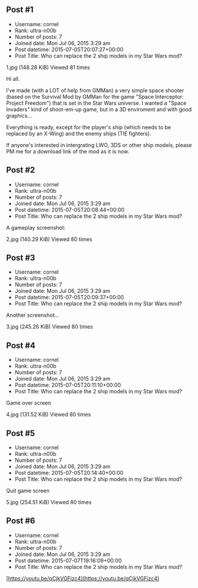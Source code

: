 ## Post #1
- Username: cornel
- Rank: ultra-n00b
- Number of posts: 7
- Joined date: Mon Jul 06, 2015 3:29 am
- Post datetime: 2015-07-05T20:07:27+00:00
- Post Title: Who can replace the 2 ship models in my Star Wars mod?

1.jpg (148.28 KiB) Viewed 81 times



Hi all. 

I've made (with a LOT of help from GMMan) a very simple space shooter (based on the Survival Mod by GMMan for the game "Space Interceptor: Project Freedom") that is set in the Star Wars universe. I wanted a "Space Invaders" kind of shoot-em-up game, but in a 3D enviroment and with good graphics...



Everything is ready, except for the player's ship (which needs to be replaced by an X-Wing) and the enemy ships (TIE fighters). 

If anyone's interested in intergrating LWO, 3DS or other ship models, please PM me for a download link of the mod as it is now.
## Post #2
- Username: cornel
- Rank: ultra-n00b
- Number of posts: 7
- Joined date: Mon Jul 06, 2015 3:29 am
- Post datetime: 2015-07-05T20:08:44+00:00
- Post Title: Who can replace the 2 ship models in my Star Wars mod?

A gameplay screenshot:



2.jpg (140.29 KiB) Viewed 80 times
## Post #3
- Username: cornel
- Rank: ultra-n00b
- Number of posts: 7
- Joined date: Mon Jul 06, 2015 3:29 am
- Post datetime: 2015-07-05T20:09:37+00:00
- Post Title: Who can replace the 2 ship models in my Star Wars mod?

Another screenshot...




3.jpg (245.26 KiB) Viewed 80 times
## Post #4
- Username: cornel
- Rank: ultra-n00b
- Number of posts: 7
- Joined date: Mon Jul 06, 2015 3:29 am
- Post datetime: 2015-07-05T20:11:10+00:00
- Post Title: Who can replace the 2 ship models in my Star Wars mod?

Game over screen




4.jpg (131.52 KiB) Viewed 80 times
## Post #5
- Username: cornel
- Rank: ultra-n00b
- Number of posts: 7
- Joined date: Mon Jul 06, 2015 3:29 am
- Post datetime: 2015-07-05T20:14:40+00:00
- Post Title: Who can replace the 2 ship models in my Star Wars mod?

Quit game screen



5.jpg (254.51 KiB) Viewed 80 times
## Post #6
- Username: cornel
- Rank: ultra-n00b
- Number of posts: 7
- Joined date: Mon Jul 06, 2015 3:29 am
- Post datetime: 2015-07-07T19:16:09+00:00
- Post Title: Who can replace the 2 ship models in my Star Wars mod?

[https://youtu.be/qCjkVGFizc4](https://youtu.be/qCjkVGFizc4)
